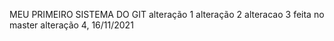 MEU PRIMEIRO SISTEMA DO GIT
alteração 1
alteração 2
alteracao 3 feita no master
alteração 4, 16/11/2021
